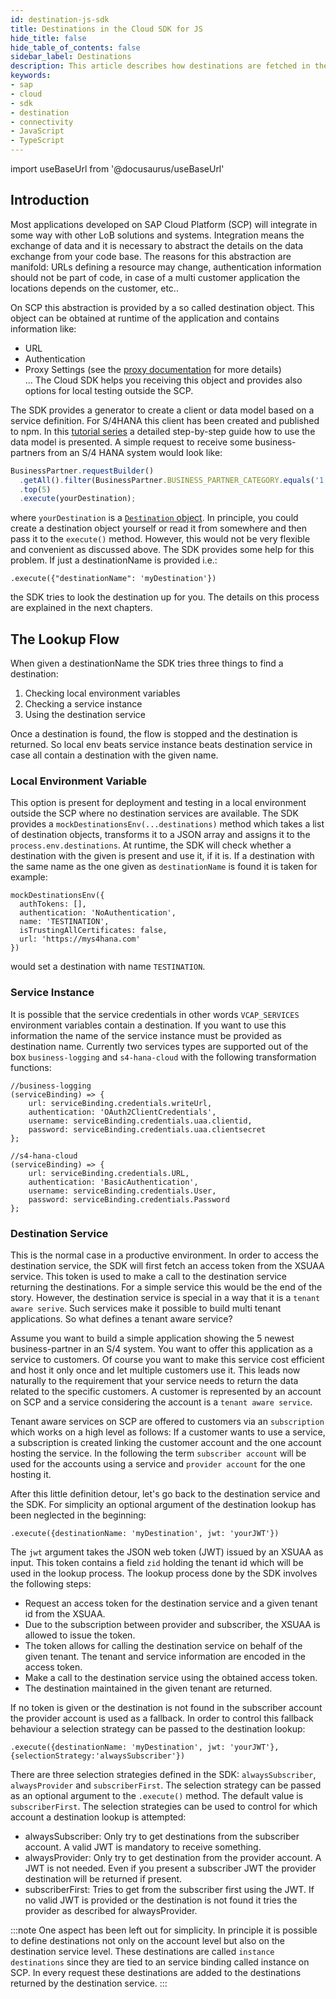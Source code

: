 ```yaml
---
id: destination-js-sdk
title: Destinations in the Cloud SDK for JS
hide_title: false
hide_table_of_contents: false
sidebar_label: Destinations
description: This article describes how destinations are fetched in the SDK and how they can be configured.
keywords:
- sap
- cloud
- sdk
- destination
- connectivity
- JavaScript 
- TypeScript
---
```


import useBaseUrl from '@docusaurus/useBaseUrl'

## Introduction ##

Most applications developed on SAP Cloud Platform (SCP) will integrate in some way with other LoB solutions and systems.
Integration means the exchange of data and it is necessary to abstract the details on the data exchange from your code base.
The reasons for this abstraction are manifold: URLs defining a resource may change, authentication information should not be part of code, in case of a multi customer application the locations depends on the customer, etc..

On SCP this abstraction is provided by a so called destination object. 
This object can be obtained at runtime of the application and contains information like:
- URL
- Authentication
- Proxy Settings (see the [proxy documentation](./proxy.md) for more details)   
...
The Cloud SDK helps you receiving this object and provides also options for local testing outside the SCP.

The SDK provides a generator to create a client or data model based on a service definition.
For S/4HANA this client has been created and published to npm. 
In this [tutorial series](https://developers.sap.com/group.s4sdk-js-cloud-foundry.html) a detailed step-by-step guide how to use the data model is presented.
A simple request to receive some business-partners from an S/4 HANA system would look like:
```TypeScript
BusinessPartner.requestBuilder()
  .getAll().filter(BusinessPartner.BUSINESS_PARTNER_CATEGORY.equals('1'))
  .top(5)
  .execute(yourDestination);
```
where `yourDestination` is a [`Destination` object](https://sap.github.io/cloud-sdk/api/1.21.0/interfaces/sap_cloud_sdk_core.destination).
In principle, you could create a destination object yourself or read it from somewhere and then pass it to the `execute()` method.
However, this would not be very flexible and convenient as discussed above.
The SDK provides some help for this problem. 
If just a destinationName is provided i.e.:
```
.execute({"destinationName": 'myDestination'})
```
the SDK tries to look the destination up for you.
The details on this process are explained in the next chapters.

## The Lookup Flow ##

When given a destinationName the SDK tries three things to find a destination:
1. Checking local environment variables
2. Checking a service instance
3. Using the destination service

Once a destination is found, the flow is stopped and the destination is returned. 
So local env beats service instance beats destination service in case all contain a destination with the given name.

### Local Environment Variable ###

This option is present for deployment and testing in a local environment outside the SCP where no destination services are available.
The SDK provides a `mockDestinationsEnv(...destinations)` method which takes a list of destination objects, transforms it to a JSON array and assigns it to the `process.env.destinations`.
At runtime, the SDK will check whether a destination with the given is present and use it, if it is.
If a destination with the same name as the one given as `destinationName` is found it is taken for example:
```
mockDestinationsEnv({
  authTokens: [],
  authentication: 'NoAuthentication',
  name: 'TESTINATION',
  isTrustingAllCertificates: false,
  url: 'https://mys4hana.com'
})
```
would set a destination with name `TESTINATION`.

### Service Instance ###

It is possible that the service credentials in other words `VCAP_SERVICES` environment variables contain a destination.
If you want to use this information the name of the service instance must be provided as destination name.
Currently two services types are supported out of the box `business-logging` and `s4-hana-cloud` with the following transformation functions:
```
//business-logging
(serviceBinding) => { 
    url: serviceBinding.credentials.writeUrl,
    authentication: 'OAuth2ClientCredentials',
    username: serviceBinding.credentials.uaa.clientid,
    password: serviceBinding.credentials.uaa.clientsecret
};

//s4-hana-cloud
(serviceBinding) => {
    url: serviceBinding.credentials.URL,
    authentication: 'BasicAuthentication',
    username: serviceBinding.credentials.User,
    password: serviceBinding.credentials.Password
};
```

### Destination Service ###

This is the normal case in a productive environment. 
In order to access the destination service, the SDK will first fetch an access token from the XSUAA service.
This token is used to make a call to the destination service returning the destinations.
For a simple service this would be the end of the story.
However, the destination service is special in a way that it is a `tenant aware serive`.
Such services make it possible to build multi tenant applications.
So what defines a tenant aware service?

Assume you want to build a simple application showing the 5 newest business-partner in an S/4 system.
You want to offer this application as a service to customers.
Of course you want to make this service cost efficient and host it only once and let multiple customers use it.
This leads now naturally to the requirement that your service needs to return the data related to the specific customers.
A customer is represented by an account on SCP and a service considering the account is a `tenant aware service`. 
 
Tenant aware services on SCP are offered to customers via an `subscription` which works on a high level as follows:
If a customer wants to use a service, a subscription is created linking the customer account and the one account hosting the service.
In the following the term `subscriber account` will be used for the accounts using a service and `provider account` for the one hosting it.

After this little definition detour, let's go back to the destination service and the SDK.
For simplicity an optional argument of the destination lookup has been neglected in the beginning:
```
.execute({destinationName: 'myDestination', jwt: 'yourJWT'})
```  
The `jwt` argument takes the JSON web token (JWT) issued by an XSUAA as input. 
This token contains a field `zid` holding the tenant id which will be used in the lookup process.
The lookup process done by the SDK involves the following steps:
- Request an access token for the destination service and a given tenant id from the XSUAA. 
- Due to the subscription between provider and subscriber, the XSUAA is allowed to issue the token.
- The token allows for calling the destination service on behalf of the given tenant.
The tenant and service information are encoded in the access token.
- Make a call to the destination service using the obtained access token.
- The destination maintained in the given tenant are returned.
  
If no token is given or the destination is not found in the subscriber account the provider account is used as a fallback.
In order to control this fallback behaviour a selection strategy can be passed to the destination lookup:
```
.execute({destinationName: 'myDestination', jwt: 'yourJWT'},{selectionStrategy:'alwaysSubscriber'})
```
There are three selection strategies defined in the SDK: `alwaysSubscriber`, `alwaysProvider` and `subscriberFirst`.
The selection strategy can be passed as an optional argument to the `.execute()` method. 
The default value is `subscriberFirst`.
The selection strategies can be used to control for which account a destination lookup is attempted:
- alwaysSubscriber: Only try to get destinations from the subscriber account.
A valid JWT is mandatory to receive something.
- alwaysProvider: Only try to get destination from the provider account.
A JWT is not needed. 
Even if you present a subscriber JWT the provider destination will be returned if present.
- subscriberFirst: Tries to get from the subscriber first using the JWT.
If no valid JWT is provided or the destination is not found it tries the provider as described for alwaysProvider.

:::note
One aspect has been left out for simplicity.
In principle it is possible to define destinations not only on the account level but also on the destination service level.
These destinations are called `instance destinations` since they are tied to an service binding called instance on SCP.
In every request these destinations are added to the destinations returned by the destination service.
:::

 
